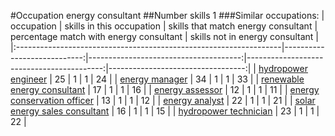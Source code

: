 #Occupation energy consultant
##Number skills 1
###Similar occupations:
| occupation                                                        |   skills in this occupation |   skills that match energy consultant |   percentage match with energy consultant |   skills not in energy consultant |
|:------------------------------------------------------------------|----------------------------:|--------------------------------------:|------------------------------------------:|----------------------------------:|
| [hydropower engineer](hydropower_engineer.md)                     |                          25 |                                     1 |                                         1 |                                24 |
| [energy manager](energy_manager.md)                               |                          34 |                                     1 |                                         1 |                                33 |
| [renewable energy consultant](renewable_energy_consultant.md)     |                          17 |                                     1 |                                         1 |                                16 |
| [energy assessor](energy_assessor.md)                             |                          12 |                                     1 |                                         1 |                                11 |
| [energy conservation officer](energy_conservation_officer.md)     |                          13 |                                     1 |                                         1 |                                12 |
| [energy analyst](energy_analyst.md)                               |                          22 |                                     1 |                                         1 |                                21 |
| [solar energy sales consultant](solar_energy_sales_consultant.md) |                          16 |                                     1 |                                         1 |                                15 |
| [hydropower technician](hydropower_technician.md)                 |                          23 |                                     1 |                                         1 |                                22 |
